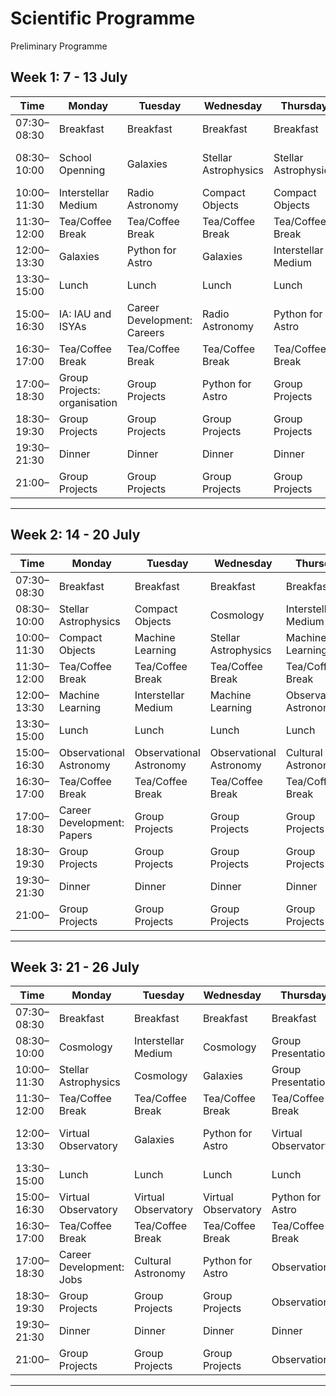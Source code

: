 # Scientific Programme

Preliminary Programme

## Week 1: 7 - 13 July

| Time       | Monday              | Tuesday                      | Wednesday                   | Thursday                          | Friday                          | Saturday                  | Sunday                          |
|------------|---------------------|------------------------------|-----------------------------|-----------------------------------|---------------------------------|---------------------------------|---------------------------------|
| 07:30–08:30 | Breakfast | Breakfast         | Breakfast    | Breakfast    | Breakfast          | Breakfast |Breakfast |
| 08:30–10:00 | School Openning  | Galaxies       | Stellar Astrophysics   | Stellar Astrophysics  | Career Development: Interests            | | FREE TIME|
| 10:00–11:30 | Interstellar Medium | Radio Astronomy  | Compact Objects     | Compact Objects     | Compact Objects|| |
| 11:30–12:00 | Tea/Coffee Break  | Tea/Coffee Break |Tea/Coffee Break | Tea/Coffee Break   | Tea/Coffee Break     || |
| 12:00–13:30 | Galaxies   |  Python for Astro  | Galaxies |Interstellar Medium   | Radio Astronomy     || |
| 13:30–15:00 | Lunch | Lunch | Lunch| Lunch  | Lunch  |Lunch | Lunch|
| 15:00–16:30 | IA: IAU and ISYAs | Career Development: Careers| Radio Astronomy  |  Python for Astro |Group Projects   || |
| 16:30–17:00 | Tea/Coffee Break | Tea/Coffee Break | Tea/Coffee Break | Tea/Coffee Break              | Tea/Coffee Break     || |
| 17:00–18:30 | Group Projects: organisation  | Group Projects | Python for Astro |Group Projects         | Group Projects     || |
| 18:30–19:30 | Group Projects  | Group Projects | Group Projects | Group Projects              | Group Projects     || |
| 19:30–21:30 | Dinner    | Dinner    | Dinner    | Dinner    | Dinner    | Dinner    | Dinner    || |
| 21:00– | Group Projects  | Group Projects | Group Projects | Group Projects            | Group Projects     |

---

## Week 2: 14 - 20 July

| Time       | Monday              | Tuesday                      | Wednesday                   | Thursday                          | Friday                          | Saturday                  | Sunday                          |
|------------|---------------------|------------------------------|-----------------------------|-----------------------------------|---------------------------------|---------------------------------|---------------------------------|
| 07:30–08:30 | Breakfast | Breakfast         | Breakfast    | Breakfast    | Breakfast          | Breakfast |Breakfast |
| 08:30–10:00 | Stellar Astrophysics  | Compact Objects       | Cosmology  | Interstellar Medium  | Cosmology   | | FREE TIME|
| 10:00–11:30 | Compact Objects  | Machine Learning | Stellar Astrophysics    | Machine Learning    | Machine Learning || |
| 11:30–12:00 | Tea/Coffee Break  | Tea/Coffee Break |Tea/Coffee Break | Tea/Coffee Break   | Tea/Coffee Break     || |
| 12:00–13:30 | Machine Learning   |  Interstellar Medium | Machine Learning |Observational Astronomy   | Observational Astronomy     || |
| 13:30–15:00 | Lunch | Lunch | Lunch| Lunch  | Lunch  |Lunch | Lunch|
| 15:00–16:30 | Observational Astronomy | Observational Astronomy | Observational Astronomy | Cultural Astronomy | Observational Astronomy   || |
| 16:30–17:00 | Tea/Coffee Break | Tea/Coffee Break | Tea/Coffee Break | Tea/Coffee Break              | Tea/Coffee Break     || |
| 17:00–18:30 | Career Development: Papers  | Group Projects |  Group Projects |Group Projects         | Group Projects     || |
| 18:30–19:30 | Group Projects  | Group Projects | Group Projects | Group Projects    | Group Projects     || |
| 19:30–21:30 | Dinner    | Dinner    | Dinner    | Dinner    | Dinner    | Dinner    | Dinner    || |
| 21:00– | Group Projects  | Group Projects | Group Projects | Group Projects            | Group Projects     |

---

## Week 3: 21 - 26 July

| Time       | Monday              | Tuesday                      | Wednesday                   | Thursday                          | Friday                          | Saturday                  | 
|------------|---------------------|------------------------------|-----------------------------|-----------------------------------|---------------------------------|---------------------------------|
| 07:30–08:30 | Breakfast | Breakfast         | Breakfast    | Breakfast    | Breakfast          | Breakfast |
| 08:30–10:00 | Cosmology  | Interstellar Medium  | Cosmology   | Group Presentations  | FREE TIME | | 
| 10:00–11:30 | Stellar Astrophysics |Cosmology | Galaxies    | Group Presentations   | FREE TIME|| |
| 11:30–12:00 | Tea/Coffee Break  | Tea/Coffee Break |Tea/Coffee Break | Tea/Coffee Break   | Tea/Coffee Break     || |
| 12:00–13:30 | Virtual Observatory   |  Galaxies  | Python for Astro | Virtual Observatory   | Career Development: Ethics    || |
| 13:30–15:00 | Lunch | Lunch | Lunch| Lunch  | Lunch  |
| 15:00–16:30 | Virtual Observatory  | Virtual Observatory  | Virtual Observatory   |  Python for Astro |School Closure  || |
| 16:30–17:00 | Tea/Coffee Break | Tea/Coffee Break | Tea/Coffee Break | Tea/Coffee Break              | FREE TIME    || |
| 17:00–18:30 | Career Development: Jobs  | Cultural Astronomy | Python for Astro | Observations  | FREE TIME    || |
| 18:30–19:30 | Group Projects  | Group Projects | Group Projects | Observations  | FREE TIME    || |
| 19:30–21:30 | Dinner    | Dinner    | Dinner    | Dinner    | Dinner    |
| 21:00– | Group Projects  | Group Projects | Group Projects | Observations | FREE TIME    |

---
